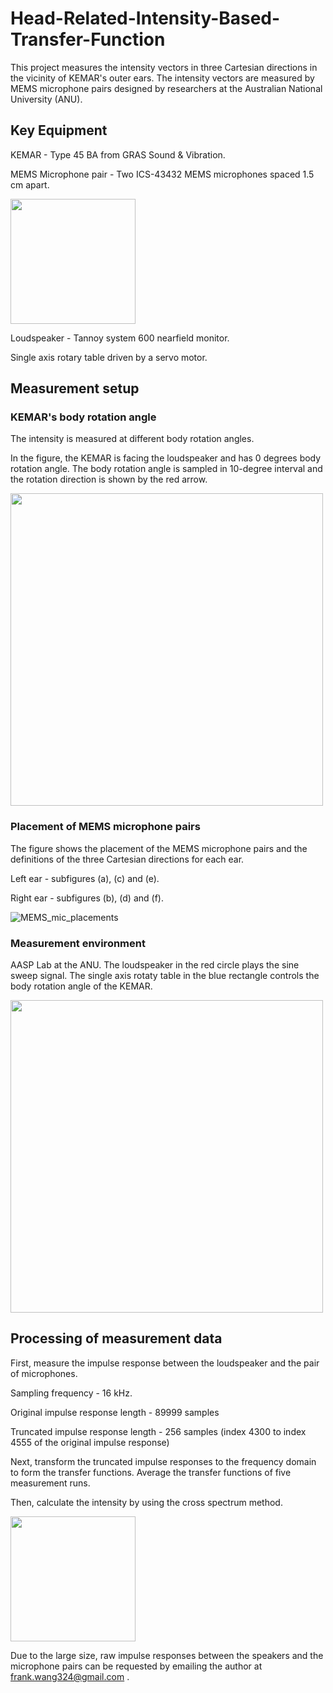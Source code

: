# Head-Related-Intensity-Based-Transfer-Function

This project measures the intensity vectors in three Cartesian directions in the vicinity of KEMAR's outer ears. The intensity vectors are measured by MEMS microphone pairs designed by researchers at the Australian National University (ANU).

## Key Equipment

KEMAR - Type 45 BA from GRAS Sound & Vibration.

MEMS Microphone pair - Two ICS-43432 MEMS microphones spaced 1.5 cm apart. 

<img src="https://github.com/FJWang01/Head-Related-Intensity-Based-Transfer-Function/assets/123141141/0bedb1cb-8495-4c09-9b5a-8f4769235264" width="200">

Loudspeaker - Tannoy system 600 nearfield monitor. 

Single axis rotary table driven by a servo motor. 

## Measurement setup 

### KEMAR's body rotation angle

The intensity is measured at different body rotation angles. 

In the figure, the KEMAR is facing the loudspeaker and has 0 degrees body rotation angle. The body rotation angle is sampled in 10-degree interval and the rotation direction is shown by the red arrow. 

<img src = "https://github.com/FJWang01/Head-Related-Intensity-Based-Transfer-Function/assets/123141141/fadd39e1-1503-4e25-b671-594796c9b15e" width = "500">

### Placement of MEMS microphone pairs

The figure shows the placement of the MEMS microphone pairs and the definitions of the three Cartesian directions for each ear.

Left ear - subfigures (a), (c) and (e).

Right ear - subfigures (b), (d) and (f). 

![MEMS_mic_placements](https://github.com/FJWang01/Head-Related-Intensity-Based-Transfer-Function/assets/123141141/99369b70-00cb-4825-9935-6e691c883dae)

### Measurement environment
AASP Lab at the ANU. The loudspeaker in the red circle plays the sine sweep signal. The single axis rotaty table in the blue rectangle controls the body rotation angle of the KEMAR. 

<img src = "https://github.com/FJWang01/Head-Related-Intensity-Based-Transfer-Function/assets/123141141/7cebc3f7-46c0-4bcc-af12-4995c5536353" width = "500">

## Processing of measurement data
First, measure the impulse response between the loudspeaker and the pair of microphones. 

Sampling frequency - 16 kHz. 

Original impulse response length - 89999 samples

Truncated impulse response length - 256 samples (index 4300 to index 4555 of the original impulse response)

Next, transform the truncated impulse responses to the frequency domain to form the transfer functions. Average the transfer functions of five measurement runs. 

Then, calculate the intensity by using the cross spectrum method. 

<img src = "https://github.com/FJWang01/Head-Related-Intensity-Based-Transfer-Function/assets/123141141/a797122b-90ee-4941-8ff0-f946d2097193" width = "200">


Due to the large size, raw impulse responses between the speakers and the microphone pairs can be requested by emailing the author at frank.wang324@gmail.com . 
